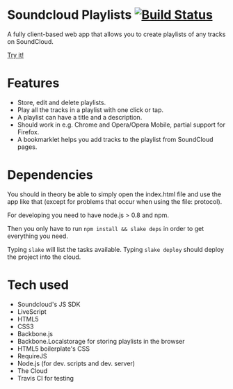 Soundcloud Playlists [![Build Status](https://secure.travis-ci.org/isakb/soundcloud-playlists.png?branch=master)](http://travis-ci.org/isakb/soundcloud-playlists)
====================

A fully client-based web app that allows you to create playlists of any tracks
on SoundCloud.

[Try it!](http://8a1a4917cae4dc3e3052-b14a88eb431879ac4a1c6bdd56ea3819.r77.cf3.rackcdn.com/index.html)

Features
========
- Store, edit and delete playlists.
- Play all the tracks in a playlist with one click or tap.
- A playlist can have a title and a description.
- Should work in e.g. Chrome and Opera/Opera Mobile, partial support for Firefox.
- A bookmarklet helps you add tracks to the playlist from SoundCloud pages.


Dependencies
============

You should in theory be able to simply open the index.html file and use the app
like that (except for problems that occur when using the file: protocol).

For developing you need to have node.js > 0.8 and npm.

Then you only have to run `npm install && slake deps` in order to get everything you need.

Typing `slake` will list the tasks available.
Typing `slake deploy` should deploy the project into the cloud.


Tech used
=========
- Soundcloud's JS SDK
- LiveScript
- HTML5
- CSS3
- Backbone.js
- Backbone.Localstorage for storing playlists in the browser
- HTML5 boilerplate's CSS
- RequireJS
- Node.js (for dev. scripts and dev. server)
- The Cloud
- Travis CI for testing
